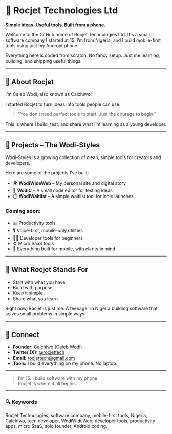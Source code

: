 # 🚀 Rocjet Technologies Ltd

**Simple ideas. Useful tools. Built from a phone.**

Welcome to the GitHub home of Rocjet Technologies Ltd. It's a small software company I started at 15. I’m from Nigeria, and I build mobile-first tools using just my Android phone.

Everything here is coded from scratch. No fancy setup. Just me learning, building, and shipping useful things.

---

## 🧠 About Rocjet

I’m Caleb Wodi, also known as Calchiwo.

I started Rocjet to turn ideas into tools people can use.

> "You don’t need perfect tools to start. Just the courage to begin."

This is where I build, test, and share what I’m learning as a young developer.

---

## 🧩 Projects – The Wodi-Styles

Wodi-Styles is a growing collection of clean, simple tools for creators and developers.

Here are some of the projects I’ve built:

- 🌍 **WodiWideWeb** – My personal site and digital story  
- 🧮 **WodiC** – A small code editor for testing ideas  
- ⏱️ **WodiWaitlist** – A simple waitlist tool for indie launches

### Coming soon:

- 📊 Productivity tools  
- 🎙️ Voice-first, mobile-only utilities  
- 🧑‍💻 Developer tools for beginners  
- ⚙️ Micro SaaS tools  
- 📱 Everything built for mobile, with clarity in mind

---

## 🎯 What Rocjet Stands For

- Start with what you have  
- Build with purpose  
- Keep it simple  
- Share what you learn

Right now, Rocjet is just me. A teenager in Nigeria building software that solves small problems in simple ways.

---

## 🔗 Connect

- **Founder:** [Calchiwo (Caleb Wodi)](https://github.com/calchiwo)  
- **Twitter (X):** [@rocjettech](https://x.com/rocjettech)  
- **Email:** rocjettech@gmail.com  
- **Tools:** I build everything on my phone. No laptop.

---

> I’m 15. I build software with my phone.  
> Rocjet is where it all begins.

---

### 🔍 Keywords

Rocjet Technologies, software company, mobile-first tools, Nigeria, Calchiwo, teen developer, WodiWideWeb, developer tools, productivity apps, micro SaaS, solo founder, Android coding.
